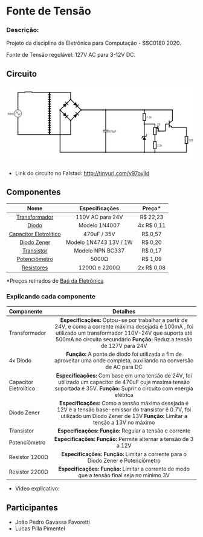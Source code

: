 # Fonte de Tensão


### Descrição: 
Projeto da disciplina de Eletrônica para Computação - SSC0180 2020.

Fonte de Tensão regulável: 127V AC para 3-12V DC. 



## Circuito

![](diagrama.png)

- Link do circuito no Falstad: http://tinyurl.com/y97oylld


## Componentes

| Nome | Especificações | Preço\* |
|:---:|:---:|:---:|
| [Transformador](https://www.baudaeletronica.com.br/transformador-trafo-12v-12v-500ma-110-220vac.html) | 110V AC para 24V | R$ 22,23 |
| [Diodo](https://www.baudaeletronica.com.br/transistor-npn-bc337.html) | Modelo 1N4007 | 4x R$ 0,11 |
| [Capacitor Eletrolítico](https://www.baudaeletronica.com.br/capacitor-eletrolitico-470uf-35v.html) | 470uF / 35V | R$ 0,57 |
| [Diodo Zener](https://www.baudaeletronica.com.br/diodo-zener-1n4743-13v-1w.html) | Modelo 1N4743 13V / 1W | R$ 0,20 |
| [Transistor](https://www.baudaeletronica.com.br/transistor-npn-bc337.html) | Modelo NPN BC337 | R$ 0,17 |
| [Potenciômetro](https://www.baudaeletronica.com.br/potenciometro-linear-de-5k-5000.html) | 5000Ω | R$ 1,09 |
| [Resistores](https://www.baudaeletronica.com.br/resistor-1k2-5-1-4w.html) | 1200Ω e 2200Ω | 2x R$ 0,08 |

  \*Preços retirados de [Baú da Eletrônica](https://www.baudaeletronica.com.br/?gclid=EAIaIQobChMIxuPE1v6D6gIVl4aRCh1Mmwj7EAAYASAAEgI8n_D_BwE)


### Explicando cada componente

| Componente | Detalhes | 
|:---|:---:|
| Transformador | **Especificações:** Optou-se por trabalhar a partir de 24V, e como a corrente máxima desejada é 100mA , foi utilizado um transformador 110V-24V que suporta até 500mA no circuito secundário  **Função:** Reduz a tensão de 127V para 24V |
| 4x Diodo | **Função:** A ponte de diodo foi utilizada a fim de aproveitar uma onde completa, auxiliando na conversão de AC para DC |
| Capacitor Eletrolítico | **Especificações:** Com base em uma tensão de 24V, foi utilizado um capacitor de 470uF cuja maxíma tensão suportada é 35V. **Função:** Suprir o circuito com energia elétrica |
| Diodo Zener | **Especificações:** Como a tensão máxima desejada é 12V e a tensão base-emissor do transistor é 0.7V, foi utilizado um Diodo Zener de 13V  **Função:** Limitar a tensão a 13V no máximo |
| Transistor | **Especificações:**  **Função:** Regular a tensão e corrente |
| Potenciômetro | **Especificações:**   **Função:** Permite alternar a tensão de 3 a 12V |
| Resistor 1200Ω | **Especificações:**   **Função:** Limitar a corrente para o Diodo Zener e Potenciômetro |
| Resistor 2200Ω | **Especificações:**   **Função:** Limitar a corrente de modo que a tensão final seja no mínimo 3V |
- Video explicativo: 



## Participantes
- João Pedro Gavassa Favoretti 
- Lucas Pilla Pimentel 
